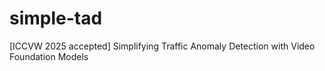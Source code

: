# simple-tad
[ICCVW 2025 accepted] Simplifying Traffic Anomaly Detection with Video Foundation Models
